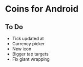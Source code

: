 # Coins for Android

## To Do

* Tick updated at
* Currency picker
* New icon
* Bigger tap targets
* Fix giant wrapping
